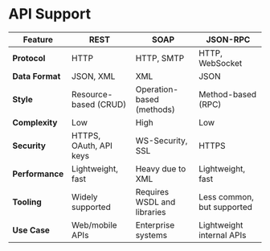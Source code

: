 # API Support

| Feature         | REST                   | SOAP                        | JSON-RPC                   |
| --------------- | ---------------------- | --------------------------- | -------------------------- |
| **Protocol**    | HTTP                   | HTTP, SMTP                  | HTTP, WebSocket            |
| **Data Format** | JSON, XML              | XML                         | JSON                       |
| **Style**       | Resource-based (CRUD)  | Operation-based (methods)   | Method-based (RPC)         |
| **Complexity**  | Low                    | High                        | Low                        |
| **Security**    | HTTPS, OAuth, API keys | WS-Security, SSL            | HTTPS                      |
| **Performance** | Lightweight, fast      | Heavy due to XML            | Lightweight, fast          |
| **Tooling**     | Widely supported       | Requires WSDL and libraries | Less common, but supported |
| **Use Case**    | Web/mobile APIs        | Enterprise systems          | Lightweight internal APIs  |
